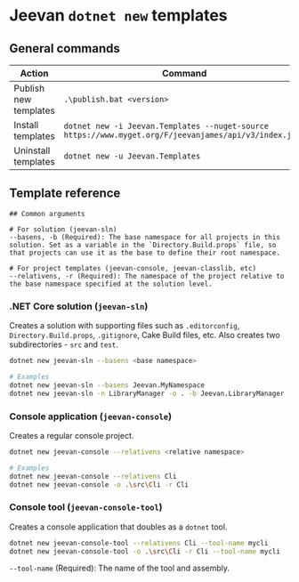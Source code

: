 # Jeevan `dotnet new` templates

## General commands
Action | Command
------ | -------
Publish new templates | `.\publish.bat <version>`
Install templates | `dotnet new -i Jeevan.Templates --nuget-source https://www.myget.org/F/jeevanjames/api/v3/index.json`
Uninstall templates | `dotnet new -u Jeevan.Templates`

## Template reference

```
## Common arguments

# For solution (jeevan-sln)
--basens, -b (Required): The base namespace for all projects in this solution. Set as a variable in the `Directory.Build.props` file, so that projects can use it as the base to define their root namespace.

# For project templates (jeevan-console, jeevan-classlib, etc)
--relativens, -r (Required): The namespace of the project relative to the base namespace specified at the solution level.
```

### .NET Core solution (`jeevan-sln`)
Creates a solution with supporting files such as `.editorconfig`, `Directory.Build.props`, `.gitignore`, Cake Build files, etc. Also creates two subdirectories - `src` and `test`.

```sh
dotnet new jeevan-sln --basens <base namespace>

# Examples
dotnet new jeevan-sln --basens Jeevan.MyNamespace
dotnet new jeevan-sln -n LibraryManager -o . -b Jeevan.LibraryManager
```

### Console application (`jeevan-console`)
Creates a regular console project.

```sh
dotnet new jeevan-console --relativens <relative namespace>

# Examples
dotnet new jeevan-console --relativens Cli
dotnet new jeevan-console -o .\src\Cli -r Cli
```

### Console tool (`jeevan-console-tool`)
Creates a console application that doubles as a `dotnet` tool.

```sh
dotnet new jeevan-console-tool --relativens Cli --tool-name mycli
dotnet new jeevan-console-tool -o .\src\Cli -r Cli --tool-name mycli
```

`--tool-name` (Required): The name of the tool and assembly.
